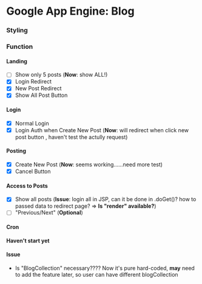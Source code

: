 # Google App Engine: Blog

### Styling

### Function

#### Landing
- [ ] Show only 5 posts 
  (**Now**: show ALL!)
- [x] Login Redirect
- [x] New Post Redirect
- [x] Show All Post Button

#### Login
- [x] Normal Login
- [x] Login Auth when Create New Post
      (**Now**: will redirect when click new post button , haven't test the actully request)

#### Posting
- [x] Create New Post
      (**Now**: seems working......need more test)
- [x] Cancel Button

#### Access to Posts
- [x] Show all posts
      (**Issue**: login all in JSP, can it be done in .doGet()? how to passed data to redirect page? => **Is "render" available?**)
- [ ] "Previous/Next" (**Optional**)

#### Cron
**Haven't start yet**

#### Issue
- Is "BlogCollection" necessary????
  Now it's pure hard-coded, **may** need to add the feature later, so user can have different blogCollection
